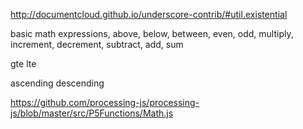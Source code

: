 http://documentcloud.github.io/underscore-contrib/#util.existential

basic math expressions,
above,
below,
between,
even,
odd,
multiply,
increment,
decrement,
subtract,
add,
sum

gte
lte

ascending
descending

https://github.com/processing-js/processing-js/blob/master/src/P5Functions/Math.js
